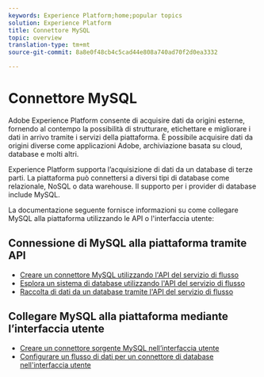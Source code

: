 ```yaml
---
keywords: Experience Platform;home;popular topics
solution: Experience Platform
title: Connettore MySQL
topic: overview
translation-type: tm+mt
source-git-commit: 8a8e0f48cb4c5cad44e808a740ad70f2d0ea3332

---
```



# Connettore MySQL

Adobe Experience Platform consente di acquisire dati da origini esterne, fornendo al contempo la possibilità di strutturare, etichettare e migliorare i dati in arrivo tramite i servizi della piattaforma. È possibile acquisire dati da origini diverse come applicazioni Adobe, archiviazione basata su cloud, database e molti altri.

Experience Platform supporta l’acquisizione di dati da un database di terze parti. La piattaforma può connettersi a diversi tipi di database come relazionale, NoSQL o data warehouse. Il supporto per i provider di database include MySQL.

La documentazione seguente fornisce informazioni su come collegare MySQL alla piattaforma utilizzando le API o l&#39;interfaccia utente:

## Connessione di MySQL alla piattaforma tramite API

- [Creare un connettore MySQL utilizzando l&#39;API del servizio di flusso](../../tutorials/api/create/databases/mysql.md)
- [Esplora un sistema di database utilizzando l&#39;API del servizio di flusso](../../tutorials/api/explore/database-nosql.md)
- [Raccolta di dati da un database tramite l&#39;API del servizio di flusso](../../tutorials/api/collect/database-nosql.md)

## Collegare MySQL alla piattaforma mediante l’interfaccia utente

- [Creare un connettore sorgente MySQL nell’interfaccia utente](../../tutorials/ui/create/databases/mysql.md)
- [Configurare un flusso di dati per un connettore di database nell&#39;interfaccia utente](../../tutorials/ui/dataflow/databases.md)